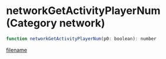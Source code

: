 # networkGetActivityPlayerNum (Category network)

```js
function networkGetActivityPlayerNum(p0: boolean): number
```

[filename](networkGetActivityPlayerNum_m.md ':include')